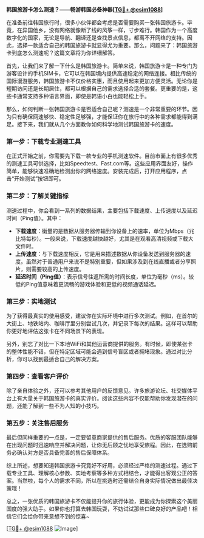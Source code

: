 **韩国旅游卡怎么测速？——畅游韩国必备神器[[TG💪+ @esim1088](https://t.me/s/esim1088)]**

在准备前往韩国旅行时，很多小伙伴都会考虑是否需要购买一张韩国旅游卡。毕竟，在异国他乡，没有网络就像断了线的风筝一样，寸步难行。韩国作为一个高度数字化的国家，无论是导航、翻译还是查找景点信息，都离不开网络的支持。因此，选择一款适合自己的韩国旅游卡就显得尤为重要。那么，问题来了：韩国旅游卡到底怎么测速呢？这篇文章将为你详细解答。

首先，让我们来了解一下什么是韩国旅游卡。简单来说，韩国旅游卡是一种专门为游客设计的手机SIM卡，它可以在韩国境内提供高速稳定的网络连接。相比传统的国际漫游服务，韩国旅游卡不仅价格实惠，而且使用起来更加方便灵活。无论你是短期访问还是长期居住，都可以根据自己的需求选择合适的套餐。更重要的是，这些卡通常支持多种语言界面，即使是韩语小白也能轻松上手。

那么，如何判断一张韩国旅游卡是否适合自己呢？测速是一个非常重要的环节。因为只有确保网速够快、稳定性足够强，才能保证你在旅行中的各种需求都能得到满足。接下来，我们就从几个方面教你如何科学地测试韩国旅游卡的速度。

### 第一步：下载专业测速工具

在正式开始之前，你需要先下载一款专业的手机测速软件。目前市面上有很多优秀的测速工具可供选择，比如Speedtest、Fast.com等。这些应用界面友好，操作简单，能够快速准确地检测出你的网络速度。安装完成后，打开应用程序，点击“开始测试”按钮即可。

### 第二步：了解关键指标

测速过程中，你会看到一系列的数据结果，主要包括下载速度、上传速度以及延迟时间（Ping值）。其中：

- **下载速度**：衡量的是数据从服务器传输到你设备上的速率，单位为Mbps（兆比特每秒）。一般来说，下载速度越快越好，尤其是在观看高清视频或下载大文件时。
- **上传速度**：与下载速度相反，它是用来描述数据从你设备发送到服务器的速度。虽然对于普通用户来说不是特别重要，但如果涉及到在线直播或者分享照片，则需要较高的上传速度。
- **延迟时间（Ping值）**：表示信号往返所需的时间长度，单位为毫秒（ms）。较低的Ping值意味着更流畅的游戏体验和更低的视频通话延迟。

### 第三步：实地测试

为了获得最真实的使用感受，建议你在实际环境中进行多次测试。例如，在首尔的大街上、地铁站内、咖啡厅里分别尝试几次，并记录下每次的结果。这样可以帮助你更好地评估这张卡在不同场景下的表现。

另外，别忘了对比一下本地WiFi和其他运营商提供的服务。有时候，即使某张卡的整体性能不错，但在特定区域可能会遇到信号盲区或者拥堵现象。通过对比分析，你可以找到最适合自己的解决方案。

### 第四步：查看客户评价

除了亲自体验之外，还可以参考其他用户的反馈意见。许多旅游论坛、社交媒体平台上有大量关于韩国旅游卡的真实评价。阅读这些内容不仅能帮助你发现潜在的问题，还能了解到一些不为人知的小技巧。

### 第五步：关注售后服务

最后但同样重要的一点是，一定要留意商家提供的售后服务。优质的客服团队能够在出现问题时迅速响应并解决问题，让你无后顾之忧地享受旅程。因此，在选购前务必确认对方是否具备完善的售后保障体系。

综上所述，想要知道韩国旅游卡究竟好不好用，必须经过严格的测速过程。通过下载专业工具、理解核心参数、实地考察等多种方式相结合，才能得出客观公正的答案。当然啦，每个人的需求不同，所以在挑选时还需结合自身实际情况做出最佳决策哦！

总之，一张优质的韩国旅游卡不仅能提升你的旅行体验，更能成为你探索这个美丽国度的强大助手。如果你也打算去韩国玩耍，不妨试试那些口碑良好的产品吧！相信它们会给你带来意想不到的惊喜~

[[TG💪+ @esim1088](https://t.me/s/esim1088) ![Image](https://i.postimg.cc/4NQfJmqS/Snipaste-2025-05-13-00-14-12.png)]